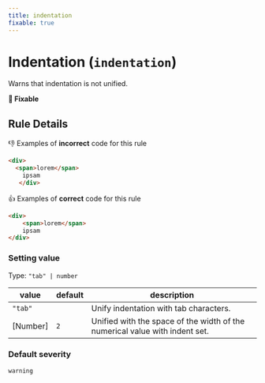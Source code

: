 ```yaml
---
title: indentation
fixable: true
---
```


# Indentation (`indentation`)

Warns that indentation is not unified.

**🔧 Fixable**

## Rule Details

👎 Examples of **incorrect** code for this rule

<!-- prettier-ignore-start -->
```html
<div>
  <span>lorem</span>
	ipsam
   </div>
```
<!-- prettier-ignore-end -->

👍 Examples of **correct** code for this rule

<!-- prettier-ignore-start -->
```html
<div>
	<span>lorem</span>
	ipsam
</div>
```
<!-- prettier-ignore-end -->

### Setting value

Type: `"tab" | number`

| value    | default | description                                                                 |
| -------- | ------- | --------------------------------------------------------------------------- |
| `"tab"`  |         | Unify indentation with tab characters.                                      |
| [Number] | `2`     | Unified with the space of the width of the numerical value with indent set. |

### Default severity

`warning`
